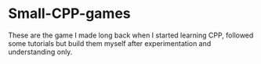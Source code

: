 # Small-CPP-games
These are the game I made long back when I started learning CPP, followed some tutorials but build them myself after experimentation and understanding only.
